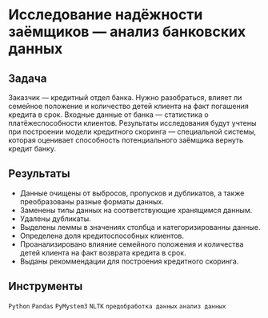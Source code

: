 # Исследование надёжности заёмщиков — анализ банковских данных

## Задача

Заказчик — кредитный отдел банка. Нужно разобраться, влияет ли семейное положение и количество детей клиента на факт погашения кредита в срок. Входные данные от банка — статистика о платёжеспособности клиентов. Результаты исследования будут учтены при построении модели кредитного скоринга — специальной системы, которая оценивает способность потенциального заёмщика вернуть кредит банку.

## Результаты
 
- Данные очищены от выбросов, пропусков и дубликатов, а также преобразованы разные форматы данных. 
- Заменены типы данных на соответствующие хранящимся данным. 
- Удалены дубликаты. 
- Выделены леммы в значениях столбца и категоризированны данные.
- Определена доля кредитоспособных клиентов.
- Проанализировано влияние семейного положения и количества детей клиента на факт возврата кредита в срок. 
- Выданы рекоммендации для построения кредитного скоринга.

## Инструменты

`Python` `Pandas` `PyMystem3` `NLTK` `предобработка данных` `анализ данных`
